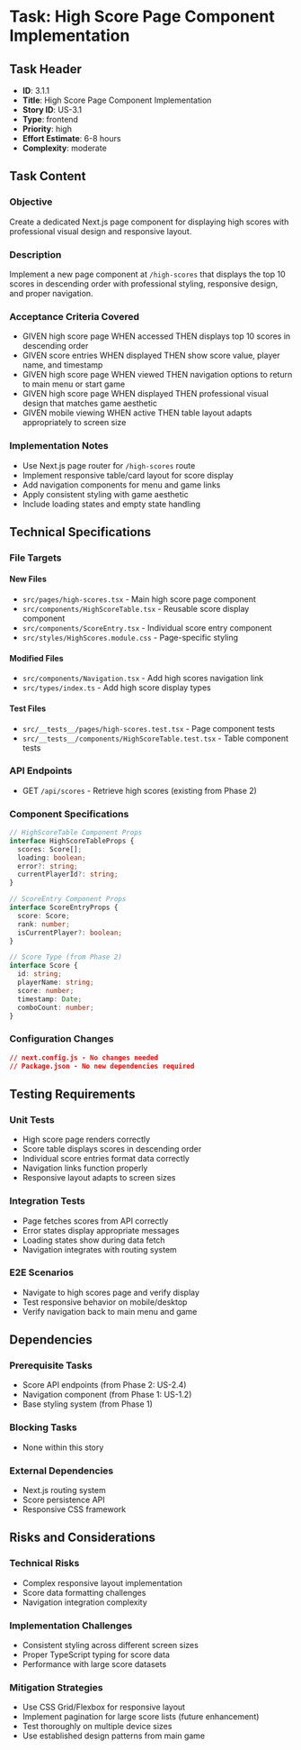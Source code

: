 # Task: High Score Page Component Implementation

## Task Header
- **ID**: 3.1.1
- **Title**: High Score Page Component Implementation
- **Story ID**: US-3.1
- **Type**: frontend
- **Priority**: high
- **Effort Estimate**: 6-8 hours
- **Complexity**: moderate

## Task Content
### Objective
Create a dedicated Next.js page component for displaying high scores with professional visual design and responsive layout.

### Description
Implement a new page component at `/high-scores` that displays the top 10 scores in descending order with professional styling, responsive design, and proper navigation.

### Acceptance Criteria Covered
- GIVEN high score page WHEN accessed THEN displays top 10 scores in descending order
- GIVEN score entries WHEN displayed THEN show score value, player name, and timestamp
- GIVEN high score page WHEN viewed THEN navigation options to return to main menu or start game
- GIVEN high score page WHEN displayed THEN professional visual design that matches game aesthetic
- GIVEN mobile viewing WHEN active THEN table layout adapts appropriately to screen size

### Implementation Notes
- Use Next.js page router for `/high-scores` route
- Implement responsive table/card layout for score display
- Add navigation components for menu and game links
- Apply consistent styling with game aesthetic
- Include loading states and empty state handling

## Technical Specifications
### File Targets
#### New Files
- `src/pages/high-scores.tsx` - Main high score page component
- `src/components/HighScoreTable.tsx` - Reusable score display component
- `src/components/ScoreEntry.tsx` - Individual score entry component
- `src/styles/HighScores.module.css` - Page-specific styling

#### Modified Files
- `src/components/Navigation.tsx` - Add high scores navigation link
- `src/types/index.ts` - Add high score display types

#### Test Files
- `src/__tests__/pages/high-scores.test.tsx` - Page component tests
- `src/__tests__/components/HighScoreTable.test.tsx` - Table component tests

### API Endpoints
- GET `/api/scores` - Retrieve high scores (existing from Phase 2)

### Component Specifications
```typescript
// HighScoreTable Component Props
interface HighScoreTableProps {
  scores: Score[];
  loading: boolean;
  error?: string;
  currentPlayerId?: string;
}

// ScoreEntry Component Props
interface ScoreEntryProps {
  score: Score;
  rank: number;
  isCurrentPlayer?: boolean;
}

// Score Type (from Phase 2)
interface Score {
  id: string;
  playerName: string;
  score: number;
  timestamp: Date;
  comboCount: number;
}
```

### Configuration Changes
```json
// next.config.js - No changes needed
// Package.json - No new dependencies required
```

## Testing Requirements
### Unit Tests
- High score page renders correctly
- Score table displays scores in descending order  
- Individual score entries format data correctly
- Navigation links function properly
- Responsive layout adapts to screen sizes

### Integration Tests
- Page fetches scores from API correctly
- Error states display appropriate messages
- Loading states show during data fetch
- Navigation integrates with routing system

### E2E Scenarios
- Navigate to high scores page and verify display
- Test responsive behavior on mobile/desktop
- Verify navigation back to main menu and game

## Dependencies
### Prerequisite Tasks
- Score API endpoints (from Phase 2: US-2.4)
- Navigation component (from Phase 1: US-1.2)
- Base styling system (from Phase 1)

### Blocking Tasks
- None within this story

### External Dependencies
- Next.js routing system
- Score persistence API
- Responsive CSS framework

## Risks and Considerations
### Technical Risks
- Complex responsive layout implementation
- Score data formatting challenges
- Navigation integration complexity

### Implementation Challenges
- Consistent styling across different screen sizes
- Proper TypeScript typing for score data
- Performance with large score datasets

### Mitigation Strategies
- Use CSS Grid/Flexbox for responsive layout
- Implement pagination for large score lists (future enhancement)
- Test thoroughly on multiple device sizes
- Use established design patterns from main game